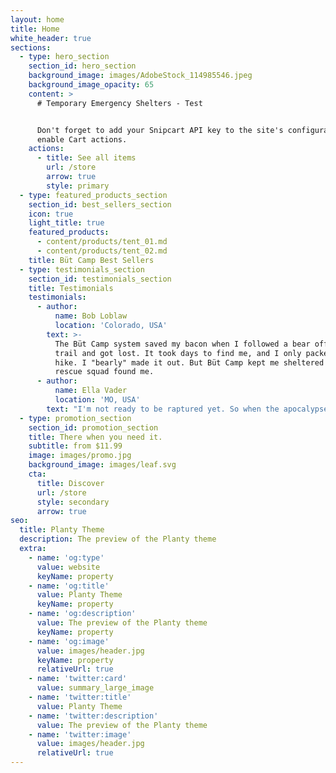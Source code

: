 ```yaml
---
layout: home
title: Home
white_header: true
sections:
  - type: hero_section
    section_id: hero_section
    background_image: images/AdobeStock_114985546.jpeg
    background_image_opacity: 65
    content: >
      # Temporary Emergency Shelters - Test


      Don't forget to add your Snipcart API key to the site's configuration to
      enable Cart actions.
    actions:
      - title: See all items
        url: /store
        arrow: true
        style: primary
  - type: featured_products_section
    section_id: best_sellers_section
    icon: true
    light_title: true
    featured_products:
      - content/products/tent_01.md
      - content/products/tent_02.md
    title: Büt Camp Best Sellers
  - type: testimonials_section
    section_id: testimonials_section
    title: Testimonials
    testimonials:
      - author:
          name: Bob Loblaw
          location: 'Colorado, USA'
        text: >-
          The Büt Camp system saved my bacon when I followed a bear off the main
          trail and got lost. It took days to find me, and I only packed for day
          hike. I "bearly" made it out. But Büt Camp kept me sheltered until the
          rescue squad found me.
      - author:
          name: Ella Vader
          location: 'MO, USA'
        text: "I'm not ready to be raptured yet. So when the apocalypse comes, I've got several Büt Camp emergency shelters. I love that they're environmentally friendly. Can't start a new world without helping out mother nature.\_ Armageddon too old not to have a shelter."
  - type: promotion_section
    section_id: promotion_section
    title: There when you need it.
    subtitle: from $11.99
    image: images/promo.jpg
    background_image: images/leaf.svg
    cta:
      title: Discover
      url: /store
      style: secondary
      arrow: true
seo:
  title: Planty Theme
  description: The preview of the Planty theme
  extra:
    - name: 'og:type'
      value: website
      keyName: property
    - name: 'og:title'
      value: Planty Theme
      keyName: property
    - name: 'og:description'
      value: The preview of the Planty theme
      keyName: property
    - name: 'og:image'
      value: images/header.jpg
      keyName: property
      relativeUrl: true
    - name: 'twitter:card'
      value: summary_large_image
    - name: 'twitter:title'
      value: Planty Theme
    - name: 'twitter:description'
      value: The preview of the Planty theme
    - name: 'twitter:image'
      value: images/header.jpg
      relativeUrl: true
---
```

